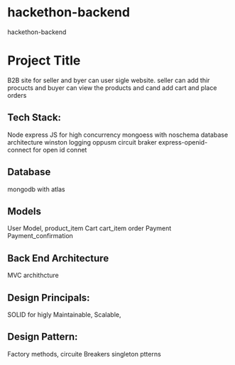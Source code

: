 # hackethon-backend
hackethon-backend

# Project Title
B2B site for seller and byer can user sigle website. seller can add thir procucts and buyer can view the products and cand add cart and place orders

## Tech Stack:
 Node express JS  for high concurrency
 mongoess with  noschema database architecture
 winston logging
 oppusm circuit braker
 express-openid-connect for open id connet
 
## Database
  mongodb with atlas


## Models
User Model,
product_item
Cart
cart_item
order
Payment
Payment_confirmation

## Back End Architecture
MVC archithcture 

## Design Principals:
SOLID for higly Maintainable, Scalable,

## Design Pattern:
Factory methods,
circuite Breakers
singleton ptterns
 
